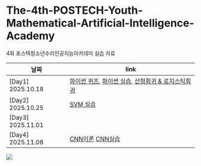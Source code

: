 # The-4th-POSTECH-Youth-Mathematical-Artificial-Intelligence-Academy


4회 포스텍청소년수리인공지능아카데미 실습 자료

| 날짜 | link |
|---|---|
| [Day1]  2025.10.18 | [파이썬 퀴즈](https://gemini.google.com/share/67d07d2fd074), [파이썬 실습](https://github.com/Potdooshami/The-4th-POSTECH-Youth-Mathematical-Artificial-Intelligence-Academy-Public/blob/main/PYMAIA4_day1_%ED%8C%8C%EC%9D%B4%EC%8D%AC%EC%8B%A4%EC%8A%B5.ipynb), [선형회귀 & 로지스틱회귀](https://github.com/Potdooshami/The-4th-POSTECH-Youth-Mathematical-Artificial-Intelligence-Academy-Public/blob/main/PYMAIA4_day1_%EC%84%A0%ED%98%95%ED%9A%8C%EA%B7%80%2C%EB%A1%9C%EC%A7%80%EC%8A%A4%ED%8B%B1%ED%9A%8C%EA%B7%80.ipynb)|
| [Day2] 2025.10.25  |  [SVM 실습](https://github.com/Potdooshami/1T-TaS2-point-defect-analysis/blob/master/PYMAIA4_day2.ipynb) |
| [Day3] 2025.11.01 | | 
| [Day4] 2025.11.08| [CNN이론](https://postechackr-my.sharepoint.com/:p:/g/personal/phrphr_postech_ac_kr/EVl3HU08tNhJuEmqljNy6wkBiDoQQAWmMnhfrFHTzJkb-A?rtime=pCEsTuyk3Ug) [CNN실습](https://github.com/Potdooshami/The-3rd-POSTECH-Youth-Mathematical-Artificial-Intelligence-Academy/blob/main/%EC%B2%AD%EC%86%8C%EB%85%84_%EC%88%98%EB%A6%AC_%EC%9D%B8%EA%B3%B5%EC%A7%80%EB%8A%A5_%EC%95%84%EC%B9%B4%EB%8D%B0%EB%AF%B8_3%EA%B8%B0_day4.ipynb)|

[![](https://minds.postech.ac.kr/_res/postech/minds2/img/cropped-logo4-wide-1.png)](https://minds.postech.ac.kr/minds2/index.do)
